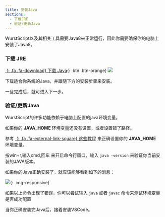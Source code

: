 ```yaml
---
title: 安装Java
sections:
  - 下载JRE
  - 验证/更新Java
---
```


WurstScript以及其相关工具需要Java8来正常运行，因此你需要确保你的电脑上安装了Java8。

### 下载 JRE

[*&nbsp;*{: .fa .fa-download} 下载 Java](https://www.oracle.com/technetwork/java/javase/downloads/jre8-downloads-2133155.html){: .btn .btn-orange} ![](/assets/images/setup/java_powered.png) 

下载适合你系统的Java，并跟随下方的安装步骤来安装。

一旦完成后，就可进入下一步。

### 验证/更新Java

WurstScript的许多功能依赖于电脑上配置的java环境变量。


如果你的 **JAVA_HOME** 环境变量还没有设置，或者设置错了路径。

参考 [*&nbsp;*{: .fa .fa-external-link-square} 这些教程](https://www.cnblogs.com/silence9527/p/7358239.html) 来正确设置你的 **JAVA_HOME** 环境变量。

按win+r,输入cmd,回车 来开启命令行窗口，输入 `java -version` 来验证你当前安装的JAVA版本。

如果你的Java正确安装了，就应该能够看到如下的消息：

![](/assets/images/setup/JavaVerify.png){: .img-responsive}

如果以上命令出现了错误，你可以尝试输入 `java` 或者 `javac` 命令来测试环境变量是否成功配置

当你正确安装完Java后，接着安装VSCode。

